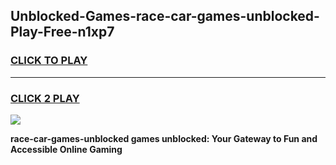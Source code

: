 
## Unblocked-Games-race-car-games-unblocked-Play-Free-n1xp7
<h3>
<a href="https://premium76.site?title=race-car-games-unblocked&ref=10A">CLICK TO PLAY</a></h3>
<hr>

<h3>
<a href="https://premium76.site?title=race-car-games-unblocked&ref=10A">CLICK 2 PLAY</a>
  
</h3>

<a href="https://premium76.site?title=race-car-games-unblocked&ref=10A"><img src="https://clearcache.store/games.png"></a>


**race-car-games-unblocked games unblocked: Your Gateway to Fun and Accessible Online Gaming**
